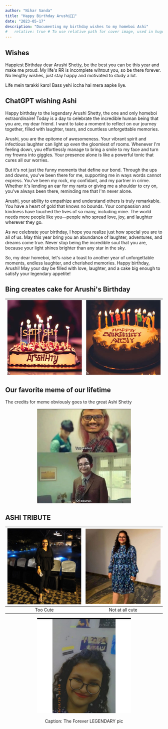 ```yaml
---
author: "Nihar Sanda"
title: "Happy Birthday Arushi🎉🚀"
date: "2023-05-17"
description: "Documenting my birthday wishes to my homeboi Ashi"
#   relative: true # To use relative path for cover image, used in hugo Page-bundles
---
```


## Wishes
Happiest Birthday dear Arushi Shetty, be the best you can be this year and make me proud. My life's RR is incomplete wihtout you, so be there forever. No lengthy wishes, just stay happy and motivated to study a lot. 

Life mein tarakki karo! Bass yehi iccha hai mera aapke liye.

## ChatGPT wishing Ashi
Happy birthday to the legendary Arushi Shetty, the one and only homeboi extraordinaire! Today is a day to celebrate the incredible human being that you are, my dear friend. I want to take a moment to reflect on our journey together, filled with laughter, tears, and countless unforgettable memories.

Arushi, you are the epitome of awesomeness. Your vibrant spirit and infectious laughter can light up even the gloomiest of rooms. Whenever I'm feeling down, you effortlessly manage to bring a smile to my face and turn my frowns into giggles. Your presence alone is like a powerful tonic that cures all our worries.

But it's not just the funny moments that define our bond. Through the ups and downs, you've been there for me, supporting me in ways words cannot express. You've been my rock, my confidant, and my partner in crime. Whether it's lending an ear for my rants or giving me a shoulder to cry on, you've always been there, reminding me that I'm never alone.

Arushi, your ability to empathize and understand others is truly remarkable. You have a heart of gold that knows no bounds. Your compassion and kindness have touched the lives of so many, including mine. The world needs more people like you—people who spread love, joy, and laughter wherever they go.

As we celebrate your birthday, I hope you realize just how special you are to all of us. May this year bring you an abundance of laughter, adventures, and dreams come true. Never stop being the incredible soul that you are, because your light shines brighter than any star in the sky.

So, my dear homeboi, let's raise a toast to another year of unforgettable moments, endless laughter, and cherished memories. Happy birthday, Arushi! May your day be filled with love, laughter, and a cake big enough to satisfy your legendary appetite!

## Bing creates cake for Arushi's Birthday
| ![First Cake Image](cake1.jpeg) | ![Second Cake Image](cake2.jpeg) |
|:---:|:---:|

## Our favorite meme of our lifetime
The credits for meme obviously goes to the great Ashi Shetty
<p align="center">
    <img src="meme.jpg" alt="Image" width="300">
</p>

## ASHI TRIBUTE
| ![First Image](ashi1.jpg) | ![Second Image](ashi3.jpg) |
|:---:|:---:|
| Too Cute | Not at all cute |

<p align="center">
    <img src="ashi2.jpg" alt="Image" width="300">
</p>
<p align="center">Caption: The Forever LEGENDARY pic</p>